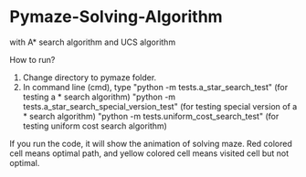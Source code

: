 # Pymaze-Solving-Algorithm
with A* search algorithm and UCS algorithm

How to run?
1. Change directory to pymaze folder.
2. In command line (cmd), type 
"python -m tests.a_star_search_test"    (for testing a * search algorithm)
"python -m tests.a_star_search_special_version_test"    (for testing special version of a * search algorithm)
"python -m tests.uniform_cost_search_test"    (for testing uniform cost search algorithm)

If you run the code, it will show the animation of solving maze. 
Red colored cell means optimal path, and yellow colored cell means visited cell but not optimal.
